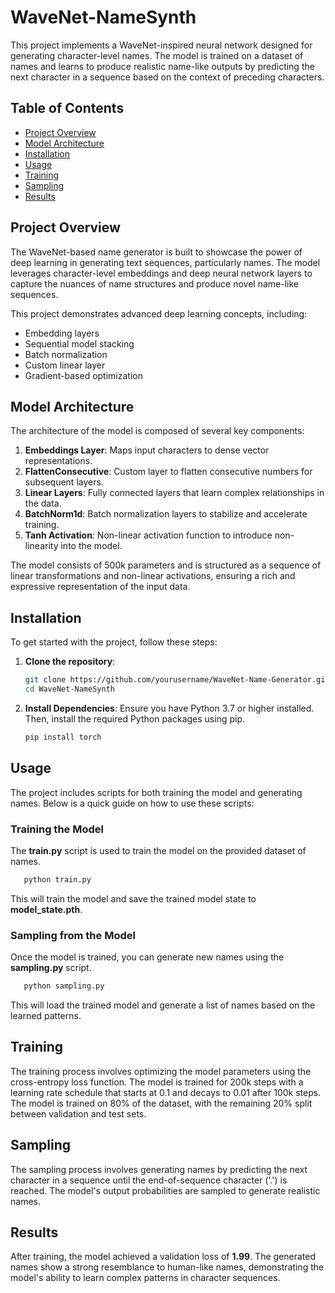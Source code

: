 # WaveNet-NameSynth

This project implements a WaveNet-inspired neural network designed for generating character-level names. The model is trained on a dataset of names and learns to produce realistic name-like outputs by predicting the next character in a sequence based on the context of preceding characters.

## Table of Contents
- [Project Overview](#project-overview)
- [Model Architecture](#model-architecture)
- [Installation](#installation)
- [Usage](#usage)
- [Training](#training)
- [Sampling](#sampling)
- [Results](#results)

## Project Overview

The WaveNet-based name generator is built to showcase the power of deep learning in generating text sequences, particularly names. The model leverages character-level embeddings and deep neural network layers to capture the nuances of name structures and produce novel name-like sequences.

This project demonstrates advanced deep learning concepts, including:
- Embedding layers
- Sequential model stacking
- Batch normalization
- Custom linear layer
- Gradient-based optimization

## Model Architecture

The architecture of the model is composed of several key components:

1. **Embeddings Layer**: Maps input characters to dense vector representations.
2. **FlattenConsecutive**: Custom layer to flatten consecutive numbers for subsequent layers.
3. **Linear Layers**: Fully connected layers that learn complex relationships in the data.
4. **BatchNorm1d**: Batch normalization layers to stabilize and accelerate training.
5. **Tanh Activation**: Non-linear activation function to introduce non-linearity into the model.

The model consists of 500k parameters and is structured as a sequence of linear transformations and non-linear activations, ensuring a rich and expressive representation of the input data.

## Installation

To get started with the project, follow these steps:

1. **Clone the repository**:
   ```bash
   git clone https://github.com/yourusername/WaveNet-Name-Generator.git
   cd WaveNet-NameSynth
   ```

2. **Install Dependencies**: Ensure you have Python 3.7 or higher installed. Then, install the required Python packages using pip.
   ```bash
   pip install torch
   ```

## Usage

The project includes scripts for both training the model and generating names. Below is a quick guide on how to use these scripts:

### Training the Model

The **train.py** script is used to train the model on the provided dataset of names.
```bash
   python train.py
```

This will train the model and save the trained model state to **model_state.pth**.


### Sampling from the Model

Once the model is trained, you can generate new names using the **sampling.py** script.
```bash
   python sampling.py
```

This will load the trained model and generate a list of names based on the learned patterns.


## Training

The training process involves optimizing the model parameters using the cross-entropy loss function. The model is trained for 200k steps with a learning rate schedule that starts at 0.1 and decays to 0.01 after 100k steps. The model is trained on 80% of the dataset, with the remaining 20% split between validation and test sets.


## Sampling

The sampling process involves generating names by predicting the next character in a sequence until the end-of-sequence character ('.') is reached. The model's output probabilities are sampled to generate realistic names.


## Results

After training, the model achieved a validation loss of **1.99**. The generated names show a strong resemblance to human-like names, demonstrating the model's ability to learn complex patterns in character sequences.

